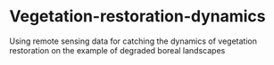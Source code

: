 # Vegetation-restoration-dynamics
Using remote sensing data for catching the dynamics of vegetation restoration on the example of degraded boreal landscapes 
